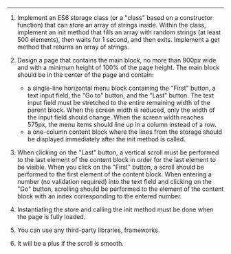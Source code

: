 
-------

1. Implement an ES6 storage class (or a "class" based on a constructor function) that can store an array of strings inside. Within the class, implement an init method that fills an array with random strings (at least 500 elements), then waits for 1 second, and then exits. Implement a get method that returns an array of strings.

2. Design a page that contains the main block, no more than 900px wide and with a minimum height of 100% of the page height. The main block should be in the center of the page and contain:
   - a single-line horizontal menu block containing the "First" button, a text input field, the "Go to" button, and the "Last" button. The text input field must be stretched to the entire remaining width of the parent block. When the screen width is reduced, only the width of the input field should change. When the screen width reaches 575px, the menu items should line up in a column instead of a row.
   - a one-column content block where the lines from the storage should be displayed immediately after the init method is called.

3. When clicking on the "Last" button, a vertical scroll must be performed to the last element of the content block in order for the last element to be visible. When you click on the "First" button, a scroll should be performed to the first element of the content block. When entering a number (no validation required) into the text field and clicking on the "Go" button, scrolling should be performed to the element of the content block with an index corresponding to the entered number.

4. Instantiating the store and calling the init method must be done when the page is fully loaded.
5. You can use any third-party libraries, frameworks.
6. It will be a plus if the scroll is smooth.